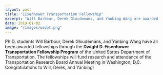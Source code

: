 ```yaml
---
layout: post
title: "Eisenhower Transportation Fellowship"
excerpt: "Will Barbour, Derek Gloudemans, and Yanbing Wang are awarded Eisenhower Transportation Fellowships from the USDOT."
date: 2019-01-02
image: "/images/usdot.png"
---
```


Ph.D. students Will Barbour, Derek Gloudemans, and Yanbing Wang have all been awarded fellowships through the **Dwight D. Eisenhower Transportation Fellowship Program** of the United States Department of Transportation. The fellowships will fund research and attendance of the Transportation Research Board Annual Meeting in Washington, D.C. Congratulations to Will, Derek, and Yanbing!
